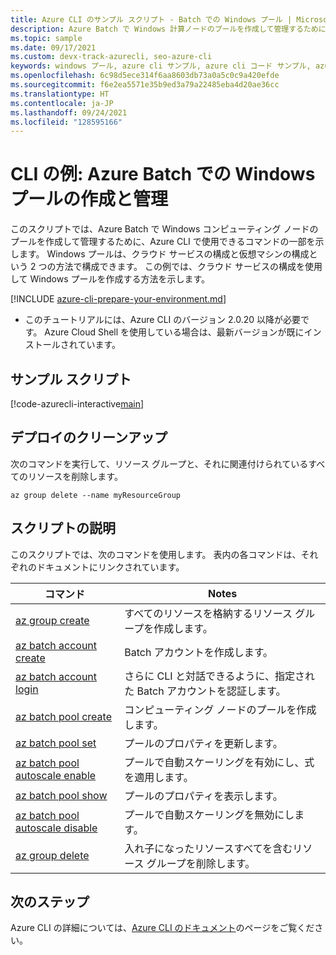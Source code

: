 ```yaml
---
title: Azure CLI のサンプル スクリプト - Batch での Windows プール | Microsoft Docs
description: Azure Batch で Windows 計算ノードのプールを作成して管理するために、Azure CLI で使用できるコマンドの一部について説明します。
ms.topic: sample
ms.date: 09/17/2021
ms.custom: devx-track-azurecli, seo-azure-cli
keywords: windows プール, azure cli サンプル, azure cli コード サンプル, azure cli スクリプト サンプル
ms.openlocfilehash: 6c98d5ece314f6aa8603db73a0a5c0c9a420efde
ms.sourcegitcommit: f6e2ea5571e35b9ed3a79a22485eba4d20ae36cc
ms.translationtype: HT
ms.contentlocale: ja-JP
ms.lasthandoff: 09/24/2021
ms.locfileid: "128595166"
---
```

# <a name="cli-example-create-and-manage-a-windows-pool-in-azure-batch"></a>CLI の例: Azure Batch での Windows プールの作成と管理

このスクリプトでは、Azure Batch で Windows コンピューティング ノードのプールを作成して管理するために、Azure CLI で使用できるコマンドの一部を示します。 Windows プールは、クラウド サービスの構成と仮想マシンの構成という 2 つの方法で構成できます。 この例では、クラウド サービスの構成を使用して Windows プールを作成する方法を示します。

[!INCLUDE [azure-cli-prepare-your-environment.md](../../../includes/azure-cli-prepare-your-environment.md)]

- このチュートリアルには、Azure CLI のバージョン 2.0.20 以降が必要です。 Azure Cloud Shell を使用している場合は、最新バージョンが既にインストールされています。 

## <a name="example-script"></a>サンプル スクリプト

[!code-azurecli-interactive[main](../../../cli_scripts/batch/manage-pool/manage-pool-windows.sh "Manage Windows Cloud Services Pool")]

## <a name="clean-up-deployment"></a>デプロイのクリーンアップ

次のコマンドを実行して、リソース グループと、それに関連付けられているすべてのリソースを削除します。

```azurecli-interactive
az group delete --name myResourceGroup
```

## <a name="script-explanation"></a>スクリプトの説明

このスクリプトでは、次のコマンドを使用します。 表内の各コマンドは、それぞれのドキュメントにリンクされています。

| コマンド | Notes |
|---|---|
| [az group create](/cli/azure/group#az_group_create) | すべてのリソースを格納するリソース グループを作成します。 |
| [az batch account create](/cli/azure/batch/account#az_batch_account_create) | Batch アカウントを作成します。 |
| [az batch account login](/cli/azure/batch/account#az_batch_account_login) | さらに CLI と対話できるように、指定された Batch アカウントを認証します。 |
| [az batch pool create](/cli/azure/batch/pool#az_batch_pool_create) | コンピューティング ノードのプールを作成します。  |
| [az batch pool set](/cli/azure/batch/pool#az_batch_pool_set) | プールのプロパティを更新します。  |
| [az batch pool autoscale enable](/cli/azure/batch/pool/autoscale#az_batch_pool_autoscale_enable) | プールで自動スケーリングを有効にし、式を適用します。  |
| [az batch pool show](/cli/azure/batch/pool#az_batch_pool_show) | プールのプロパティを表示します。  |
| [az batch pool autoscale disable](/cli/azure/batch/pool/autoscale#az_batch_pool_autoscale_disable) | プールで自動スケーリングを無効にします。 |
| [az group delete](/cli/azure/group#az_group_delete) | 入れ子になったリソースすべてを含むリソース グループを削除します。 |


## <a name="next-steps"></a>次のステップ

Azure CLI の詳細については、[Azure CLI のドキュメント](/cli/azure)のページをご覧ください。
